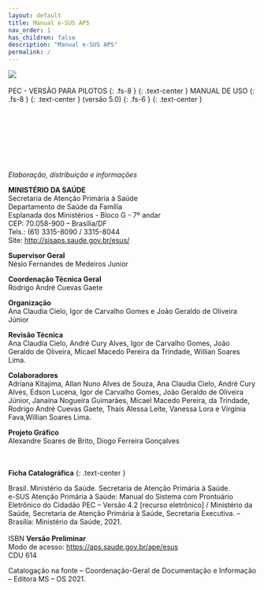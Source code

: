 ```yaml
---
layout: default
title: Manual e-SUS APS
nav_order: 1
has_children: false
description: "Manual e-SUS APS"
permalink: /
---
```


![](media/logoesus_novo.jpeg)
<br>
<br>
PEC - VERSÃO PARA PILOTOS
{: .fs-8 }
{: .text-center }
MANUAL DE USO
{: .fs-8 }
{: .text-center }
(versão 5.0)
{: .fs-6 }
{: .text-center }
<br>
<br>
<br>
<br>
<br>
<br>
<br>
<br>
<br>
*Elaboração, distribuição e informações*<br>

**MINISTÉRIO DA SAÚDE**<br>
Secretaria de Atenção Primária à Saúde<br>
Departamento de Saúde da Família<br>
Esplanada dos Ministérios - Bloco G - 7º andar<br>
CEP: 70.058-900 – Brasília/DF<br>
Tels.: (61) 3315-8090 / 3315-8044<br>
Site: <http://sisaps.saude.gov.br/esus/><br>

**Supervisor Geral**<br>
Nésio Fernandes de Medeiros Junior

**Coordenação Técnica Geral**<br>
Rodrigo André Cuevas Gaete

**Organização**<br>
Ana Claudia Cielo, Igor de Carvalho Gomes e João Geraldo de Oliveira Júnior

**Revisão Técnica**<br>
Ana Claudia Cielo, André Cury Alves, Igor de Carvalho Gomes, João Geraldo de Oliveira, Micael Macedo Pereira da Trindade, Willian Soares Lima.

**Colaboradores**<br>
Adriana Kitajima, Allan Nuno Alves de Souza, Ana Claudia Cielo, André Cury Alves, Edson Lucena, Igor de Carvalho Gomes, João Geraldo de Oliveira Júnior, Janaína Nogueira Guimarães, Micael Macedo Pereira, da Trindade, Rodrigo André Cuevas Gaete, Thaís Alessa Leite, Vanessa Lora e Virgínia Fava,Willian Soares Lima.

**Projeto Gráfico**<br>
Alexandre Soares de Brito, Diogo Ferreira Gonçalves
<br>
<br>
<br>

**Ficha Catalográfica**
{: .text-center }

Brasil. Ministério da Saúde. Secretaria de Atenção Primária à Saúde.<br>
e-SUS Atenção Primária à Saúde: Manual do Sistema com Prontuário Eletrônico do Cidadão PEC – Versão 4.2 [recurso eletrônico] / Ministério da Saúde, Secretaria de Atenção Primária à Saúde, Secretaria Executiva. – Brasília: Ministério da Saúde, 2021.<br>
<br>
ISBN **Versão Preliminar**<br>
Modo de acesso: <https://aps.saude.gov.br/ape/esus><br>
CDU 614<br>

Catalogação na fonte – Coordenação-Geral de Documentação e Informação – Editora MS – OS 2021.
